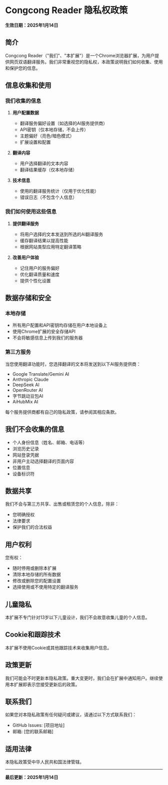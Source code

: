 # Congcong Reader 隐私权政策

**生效日期：2025年1月14日**

## 简介

Congcong Reader（"我们"、"本扩展"）是一个Chrome浏览器扩展，为用户提供网页双语翻译服务。我们非常重视您的隐私权，本政策说明我们如何收集、使用和保护您的信息。

## 信息收集和使用

### 我们收集的信息

1. **用户配置数据**
   - 翻译服务偏好设置（如选择的AI服务提供商）
   - API密钥（仅本地存储，不会上传）
   - 主题偏好（亮色/暗色模式）
   - 扩展设置和配置

2. **翻译内容**
   - 用户选择翻译的文本内容
   - 翻译结果缓存（仅本地存储）

3. **技术信息**
   - 使用的翻译服务统计（仅用于优化性能）
   - 错误日志（不包含个人信息）

### 我们如何使用这些信息

1. **提供翻译服务**
   - 将用户选择的文本发送到所选的AI翻译服务
   - 缓存翻译结果以提高性能
   - 根据网站类型应用特定翻译策略

2. **改善用户体验**
   - 记住用户的服务偏好
   - 优化翻译质量和速度
   - 提供个性化设置

## 数据存储和安全

### 本地存储
- 所有用户配置和API密钥均存储在用户本地设备上
- 使用Chrome扩展的安全存储API
- 不会将敏感信息上传到我们的服务器

### 第三方服务
当您使用翻译功能时，您选择翻译的文本将发送到以下AI服务提供商：
- Google Translate/Gemini AI
- Anthropic Claude
- DeepSeek AI
- OpenRouter AI
- 字节跳动豆包AI
- AiHubMix AI

每个服务提供商都有自己的隐私政策，请参阅其相应条款。

## 我们不会收集的信息

- 个人身份信息（姓名、邮箱、电话等）
- 浏览历史记录
- 网站登录凭据
- 非用户主动选择翻译的页面内容
- 位置信息
- 设备标识符

## 数据共享

我们不会与第三方共享、出售或租赁您的个人信息，除非：
- 您明确授权
- 法律要求
- 保护我们的合法权益

## 用户权利

您有权：
- 随时停用或删除本扩展
- 清除本地存储的所有数据
- 修改或删除您的配置设置
- 选择使用或不使用特定的翻译服务

## 儿童隐私

本扩展不专门针对13岁以下儿童设计，我们不会故意收集儿童的个人信息。

## Cookie和跟踪技术

本扩展不使用Cookie或其他跟踪技术来收集用户信息。

## 政策更新

我们可能会不时更新本隐私政策。重大变更时，我们会在扩展中通知用户。继续使用本扩展即表示您接受更新后的政策。

## 联系我们

如果您对本隐私政策有任何疑问或建议，请通过以下方式联系我们：

- GitHub Issues: [项目地址]
- 邮箱: [您的联系邮箱]

## 适用法律

本隐私政策受中华人民共和国法律管辖。

---

**最后更新：2025年1月14日**
